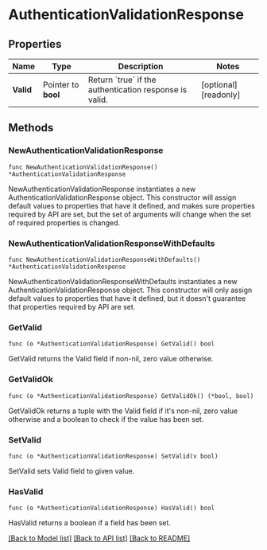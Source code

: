 # AuthenticationValidationResponse

## Properties

Name | Type | Description | Notes
---- | ---- | ----------- | ------
**Valid** | Pointer to **bool** | Return &#x60;true&#x60; if the authentication response is valid. | [optional] [readonly] 

## Methods

### NewAuthenticationValidationResponse

`func NewAuthenticationValidationResponse() *AuthenticationValidationResponse`

NewAuthenticationValidationResponse instantiates a new AuthenticationValidationResponse object.
This constructor will assign default values to properties that have it defined,
and makes sure properties required by API are set, but the set of arguments
will change when the set of required properties is changed.

### NewAuthenticationValidationResponseWithDefaults

`func NewAuthenticationValidationResponseWithDefaults() *AuthenticationValidationResponse`

NewAuthenticationValidationResponseWithDefaults instantiates a new AuthenticationValidationResponse object.
This constructor will only assign default values to properties that have it defined,
but it doesn't guarantee that properties required by API are set.

### GetValid

`func (o *AuthenticationValidationResponse) GetValid() bool`

GetValid returns the Valid field if non-nil, zero value otherwise.

### GetValidOk

`func (o *AuthenticationValidationResponse) GetValidOk() (*bool, bool)`

GetValidOk returns a tuple with the Valid field if it's non-nil, zero value otherwise
and a boolean to check if the value has been set.

### SetValid

`func (o *AuthenticationValidationResponse) SetValid(v bool)`

SetValid sets Valid field to given value.

### HasValid

`func (o *AuthenticationValidationResponse) HasValid() bool`

HasValid returns a boolean if a field has been set.


[[Back to Model list]](../README.md#documentation-for-models) [[Back to API list]](../README.md#documentation-for-api-endpoints) [[Back to README]](../README.md)


